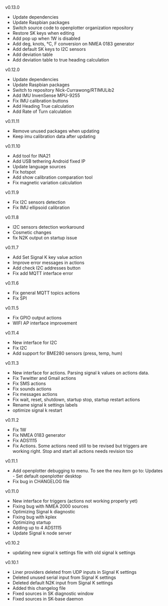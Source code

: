 v0.13.0
* Update dependencies
* Update Raspbian packages
* Switch source code to openplotter organization repository
* Restore SK keys when editing
* Add pop up when 1W is disabled
* Add deg, knots, °C, F conversion on NMEA 0183 generator
* Add default SK keys to I2C sensors
* Add deviation table
* Add deviation table to true heading calculation

v0.12.0
* Update dependencies
* Update Raspbian packages
* Switch to repository Nick-Currawong/RTIMULib2
* Add IMU InvenSense MPU-9255
* Fix IMU calibration buttons
* Add Heading True calculation
* Add Rate of Turn calculation

v0.11.11
* Remove unused packages when updating
* Keep imu calibration data after updating

v0.11.10
* Add tool for INA21
* Add USB tethering Android fixed IP
* Update language sources
* Fix hotspot
* Add show calibration comparation tool
* Fix magnetic variation calculation

v0.11.9
* Fix I2C sensors detection
* Fix IMU ellipsoid calibration

v0.11.8
* I2C sensors detection workaround
* Cosmetic changes
* fix N2K output on startup issue

v0.11.7
* Add Set Signal K key value action
* Improve error messages in actions
* Add check I2C addresses button
* Fix add MQTT interface error

v0.11.6
* Fix general MQTT topics actions
* Fix SPI

v0.11.5
* Fix GPIO output actions
* WIFI AP interface improvement

v0.11.4
* New interface for I2C
* Fix I2C
* Add support for BME280 sensors (press, temp, hum)

v0.11.3
* New interface for actions. Parsing signal k values on actions data.
* Fix Twwitter and Gmail actions
* Fix SMS actions
* Fix sounds actions
* Fix messages actions
* Fix wait, reset, shutdown, startup stop, startup restart actions
* Rename signal k settings labels
* optimize signal k restart

v0.11.2
* Fix 1W
* Fix NMEA 0183 generator
* Fix ADS1115
* Fix Actions. Some actions need still to be revised but triggers are working right. Stop and start all actions needs revision too

v0.11.1
* Add openplotter debugging to menu. To see the neu item go to: Updates - Set default openplotter desktop
* Fix bug in CHANGELOG file

v0.11.0
* New interface for triggers (actions not working properly yet)
* Fixing bug with NMEA 2000 sources
* Optimizing Signal k diagnostic
* Fixing bug with kplex
* Optimizing startup
* Adding up to 4 ADS1115
* Update Signal k node server

v0.10.2
* updating new signal k settings file with old signal k settings

v0.10.1
* Liner providers deleted from UDP inputs in Signal K settings
* Deleted unused serial input from Signal K settings
* Deleted default N2K input from Signal K settings
* Added this changelog file
* Fixed sources in SK diagnostic window
* Fixed sources in SK-base daemon

